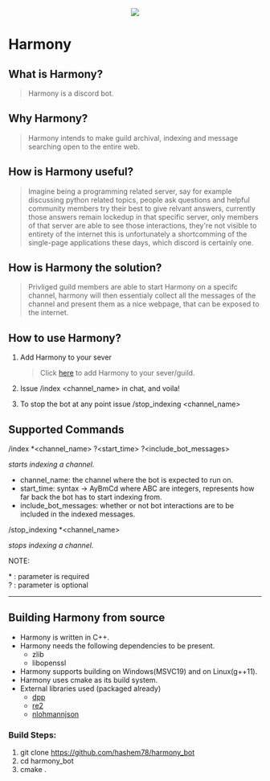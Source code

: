 <p align="center">
  <img src="https://i.imgur.com/zdir6xS.png" />
</p>

# Harmony

## What is Harmony?
> Harmony is a discord bot.
## Why Harmony?
> Harmony intends to make guild archival, indexing and message searching open to the entire web.
## How is Harmony useful?
> Imagine being a programming related server, say for example discussing python related topics, people ask questions and helpful community members try their best to give relvant answers, currently those answers remain lockedup in that specific server, only members of that server are able to see those interactions, they're not visible to entirety of the internet this is unfortunately a shortcomming of the single-page applications these days, which discord is certainly one.
## How is Harmony the solution?
> Privliged guild members are able to start Harmony on a specifc channel, harmony will then essentialy collect all the messages of the channel and present them as a nice webpage, that can be exposed to the internet.


## How to use Harmony?
1. Add Harmony to your sever

    > Click [here](https://discord.com/api/oauth2/authorize?client_id=989231908858785794&permissions=27648&scope=applications.commands%20bot) to add Harmony to your sever/guild.
2. Issue /index <channel_name> in chat, and voila!
3. To stop the bot at any point issue /stop_indexing <channel_name>

## Supported Commands

/index *<channel_name> ?<start_time> ?<include_bot_messages>

_starts indexing a channel._

* channel_name: the channel where the bot is expected to run on.
* start_time: syntax -> AyBmCd where ABC are integers, represents how far back the bot has to start indexing from.
* include_bot_messages: whether or not bot interactions are to be included in the indexed messages.

/stop_indexing *<channel_name>

_stops indexing a channel._

NOTE:

\* : parameter is required <br> ? : parameter is optional


---

## Building Harmony from source
* Harmony is written in C++.
* Harmony needs the following dependencies to be present.
    * zlib
    * libopenssl
* Harmony supports building on Windows(MSVC19) and on Linux(g++11).
* Harmony uses cmake as its build system.
* External libraries used (packaged already)
    * [dpp](https://github.com/brainboxdotcc/DPP)
    * [re2](https://github.com/google/re2)
    * [nlohmannjson](https://github.com/nlohmann/json)


### Build Steps:

1. git clone https://github.com/hashem78/harmony_bot
2. cd harmony_bot
3. cmake .







